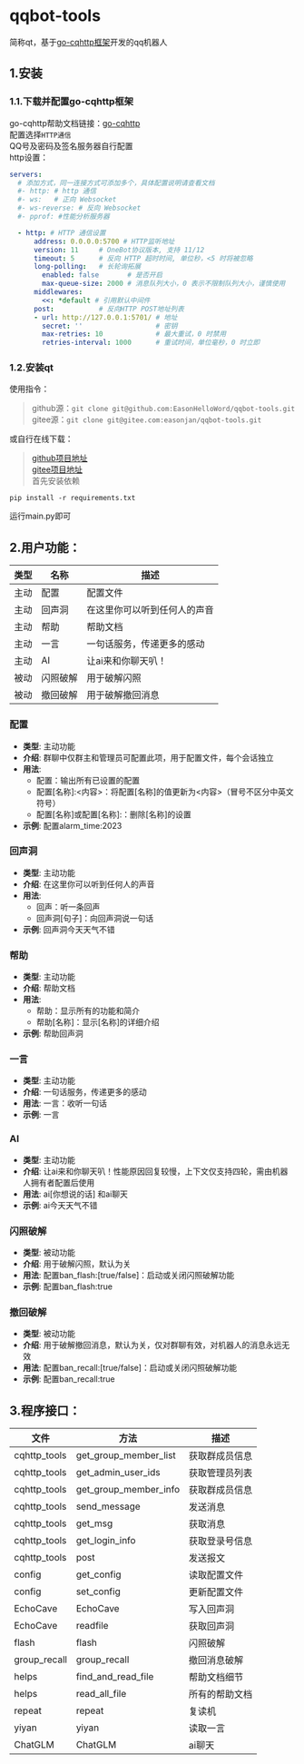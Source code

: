 # qqbot-tools
简称qt，基于[go-cqhttp框架](https://github.com/Mrs4s/go-cqhttp)开发的qq机器人
## 1.安装
### 1.1.下载并配置go-cqhttp框架

go-cqhttp帮助文档链接：[go-cqhttp](https://docs.go-cqhttp.org/)  
配置选择`HTTP通信`  
QQ号及密码及签名服务器自行配置   
http设置：  
```config.yml
servers:
  # 添加方式，同一连接方式可添加多个，具体配置说明请查看文档
  #- http: # http 通信
  #- ws:   # 正向 Websocket
  #- ws-reverse: # 反向 Websocket
  #- pprof: #性能分析服务器

  - http: # HTTP 通信设置
      address: 0.0.0.0:5700 # HTTP监听地址
      version: 11     # OneBot协议版本, 支持 11/12
      timeout: 5      # 反向 HTTP 超时时间, 单位秒，<5 时将被忽略
      long-polling:   # 长轮询拓展
        enabled: false       # 是否开启
        max-queue-size: 2000 # 消息队列大小，0 表示不限制队列大小，谨慎使用
      middlewares:
        <<: *default # 引用默认中间件
      post:           # 反向HTTP POST地址列表
      - url: http://127.0.0.1:5701/ # 地址
        secret: ''                  # 密钥
        max-retries: 10             # 最大重试，0 时禁用
        retries-interval: 1000      # 重试时间，单位毫秒，0 时立即
```

### 1.2.安装qt
使用指令：  
> github源：`git clone git@github.com:EasonHelloWord/qqbot-tools.git`  
> gitee源：`git clone git@gitee.com:easonjan/qqbot-tools.git`  

或自行在线下载：  
>[github项目地址](https://github.com/EasonHelloWord/qqbot-tools)  
>[gitee项目地址](https://gitee.com/easonjan/qqbot-tools)  
首先安装依赖  
```shell
pip install -r requirements.txt
```
运行main.py即可

## 2.用户功能：
| 类型 | 名称     | 描述                         |
| ---- | -------- | ---------------------------- |
| 主动 | 配置     | 配置文件                     |
| 主动 | 回声洞   | 在这里你可以听到任何人的声音 |
| 主动 | 帮助     | 帮助文档                     |
| 主动 | 一言     | 一句话服务，传递更多的感动   |
| 主动 | AI       | 让ai来和你聊天叭！           |
| 被动 | 闪照破解 | 用于破解闪照                 |
| 被动 | 撤回破解 | 用于破解撤回消息             |

### 配置

- **类型**: 主动功能
- **介绍**: 群聊中仅群主和管理员可配置此项，用于配置文件，每个会话独立
- **用法**:
  - 配置：输出所有已设置的配置
  - 配置[名称]:<内容>：将配置[名称]的值更新为<内容>（冒号不区分中英文符号）
  - 配置[名称]或配置[名称]:：删除[名称]的设置
- **示例**: 配置alarm_time:2023

### 回声洞

- **类型**: 主动功能
- **介绍**: 在这里你可以听到任何人的声音
- **用法**:
  - 回声：听一条回声
  - 回声洞[句子]：向回声洞说一句话
- **示例**: 回声洞今天天气不错

### 帮助

- **类型**: 主动功能
- **介绍**: 帮助文档
- **用法**:
  - 帮助：显示所有的功能和简介
  - 帮助[名称]：显示[名称]的详细介绍
- **示例**: 帮助回声洞

### 一言

- **类型**: 主动功能
- **介绍**: 一句话服务，传递更多的感动
- **用法**: 一言：收听一句话
- **示例**: 一言

### AI

- **类型**: 主动功能
- **介绍**: 让ai来和你聊天叭！性能原因回复较慢，上下文仅支持四轮，需由机器人拥有者配置后使用
- **用法**: ai[你想说的话]    和ai聊天
- **示例**: ai今天天气不错

### 闪照破解

- **类型**: 被动功能
- **介绍**: 用于破解闪照，默认为关
- **用法**: 配置ban_flash:[true/false]：启动或关闭闪照破解功能
- **示例**: 配置ban_flash:true

### 撤回破解

- **类型**: 被动功能
- **介绍**: 用于破解撤回消息，默认为关，仅对群聊有效，对机器人的消息永远无效
- **用法**: 配置ban_recall:[true/false]：启动或关闭闪照破解功能
- **示例**: 配置ban_recall:true

## 3.程序接口：
| 文件         | 方法                  | 描述           |
| ------------ | --------------------- | -------------- |
| cqhttp_tools | get_group_member_list | 获取群成员信息 |
| cqhttp_tools | get_admin_user_ids    | 获取管理员列表 |
| cqhttp_tools | get_group_member_info | 获取群成员信息 |
| cqhttp_tools | send_message          | 发送消息       |
| cqhttp_tools | get_msg               | 获取消息       |
| cqhttp_tools | get_login_info        | 获取登录号信息 |
| cqhttp_tools | post                  | 发送报文       |
| config       | get_config            | 读取配置文件   |
| config       | set_config            | 更新配置文件   |
| EchoCave     | EchoCave              | 写入回声洞     |
| EchoCave     | readfile              | 获取回声洞     |
| flash        | flash                 | 闪照破解       |
| group_recall | group_recall          | 撤回消息破解   |
| helps        | find_and_read_file    | 帮助文档细节   |
| helps        | read_all_file         | 所有的帮助文档 |
| repeat       | repeat                | 复读机         |
| yiyan        | yiyan                 | 读取一言       |
| ChatGLM      | ChatGLM               | ai聊天         |
